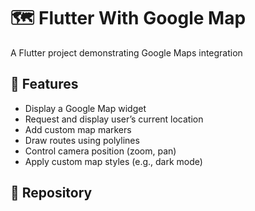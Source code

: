 # 🗺️ Flutter With Google Map

A Flutter project demonstrating Google Maps integration

## 🚀 Features

- Display a Google Map widget  
- Request and display user’s current location  
- Add custom map markers  
- Draw routes using polylines  
- Control camera position (zoom, pan)  
- Apply custom map styles (e.g., dark mode)

## 📁 Repository


